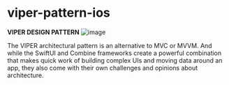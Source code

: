 # viper-pattern-ios
**VIPER DESIGN PATTERN**
![image](https://user-images.githubusercontent.com/53569723/178776799-b52269ae-53ac-4870-bccf-c4e5467585c4.png)

The VIPER architectural pattern is an alternative to MVC or MVVM. And while the SwiftUI and Combine frameworks create a powerful combination that makes quick work of building complex UIs and moving data around an app, they also come with their own challenges and opinions about architecture.
